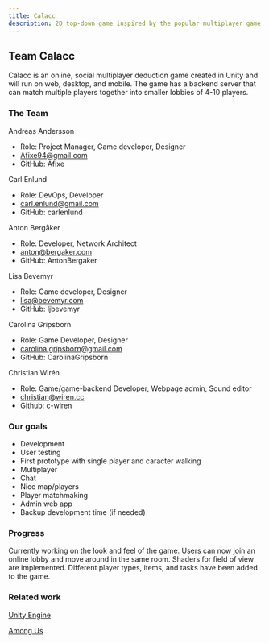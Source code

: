 ```yaml
---
title: Calacc
description: 2D top-down game inspired by the popular multiplayer game Among Us
---
```


## Team Calacc
Calacc is an online, social multiplayer deduction game created in Unity and will run on web, desktop, and mobile. The game has a backend server that can match multiple players together into smaller lobbies of 4-10 players. 

### The Team
Andreas Andersson
- Role: Project Manager, Game developer, Designer
- Afixe94@gmail.com
- GitHub: Afixe

Carl Enlund
- Role: DevOps, Developer
- carl.enlund@gmail.com
- GitHub: carlenlund

Anton Bergåker
- Role: Developer, Network Architect
- anton@bergaker.com
- GitHub: AntonBergaker

Lisa Bevemyr
- Role: Game developer, Designer
- lisa@bevemyr.com
- GitHub: ljbevemyr

Carolina Gripsborn
- Role: Game Developer, Designer
- carolina.gripsborn@gmail.com 
- GitHub: CarolinaGripsborn

Christian Wirén
- Role: Game/game-backend Developer, Webpage admin, Sound editor
- christian@wiren.cc
- Github: c-wiren


### Our goals
- Development
- User testing
- First prototype with single player and caracter walking
- Multiplayer
- Chat
- Nice map/players
- Player matchmaking
- Admin web app
- Backup development time (if needed)

### Progress
Currently working on the look and feel of the game. Users can now join an online lobby and move around in the same room. Shaders for field of view are implemented. Different player types, items, and tasks have been added to the game.

### Related work
[Unity Engine](https://unity.com/)

[Among Us](https://en.wikipedia.org/wiki/Among_Us)
